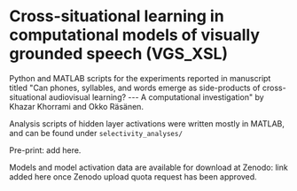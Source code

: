 # Cross-situational learning in computational models of visually grounded speech (VGS_XSL)

Python and MATLAB scripts for the experiments reported in manuscript titled "Can phones, syllables, and words emerge as side-products of cross-situational audiovisual learning? --- A computational investigation" by Khazar Khorrami and Okko Räsänen. 


Analysis scripts of hidden layer activations were written mostly in MATLAB, and can be found under `selectivity_analyses/`


Pre-print: add here. 

Models and model activation data are available for download at Zenodo: link added here once Zenodo upload quota request has been approved.

